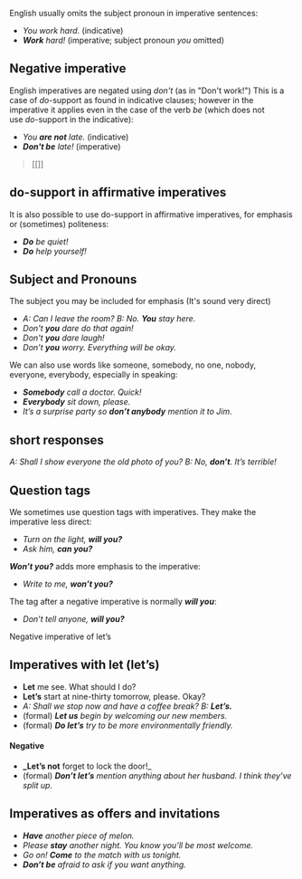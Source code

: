 English usually omits the subject pronoun in imperative sentences:

-   *You work hard*. (indicative)
-   ***Work** hard!* (imperative; subject pronoun _you_ omitted)

## Negative imperative

English imperatives are negated using _don't_ (as in "Don't work!") This is a case of _do_-support as found in indicative clauses; however in the imperative it applies even in the case of the verb _be_ (which does not use _do_-support in the indicative):

-   *You **are not** late.* (indicative)
-   ***Don't be** late!* (imperative)

> [[]]
## do-support in affirmative imperatives

It is also possible to use do-support in affirmative imperatives, for emphasis or (sometimes) politeness: 
- ***Do** be quiet!*
- ***Do** help yourself!*

## Subject and Pronouns

The subject you may be included for emphasis (It's sound very direct)
- *A: Can I leave the room? B: No. **You** stay here.*
- *Don't **you** dare do that again!*
- *Don't **you** dare laugh!*
- *Don’t **you** worry. Everything will be okay.*

We can also use words like someone, somebody, no one, nobody, everyone, everybody, especially in speaking:

- ***Somebody** call a doctor. Quick!*
- ***Everybody** sit down, please.*
- *It’s a surprise party so **don’t anybody** mention it to Jim*.

## short responses

*A: Shall I show everyone the old photo of you?
B: No, **don’t**. It’s terrible!*

## Question tags

We sometimes use question tags with imperatives. They make the imperative less direct:

- *Turn on the light, **will you?***
- *Ask him, **can you?***

***Won’t you?*** adds more emphasis to the imperative:
- *Write to me, **won’t you?***

The tag after a negative imperative is normally ***will you***:
- *Don’t tell anyone, **will you?***

Negative imperative of let’s

## Imperatives with let (let’s)

- **Let** me see. What should I do?
- **Let’s** start at nine-thirty tomorrow, please. Okay?
- *A: Shall we stop now and have a coffee break? B: **Let’s.***
- (formal) ***Let us** begin by welcoming our new members.*
- (formal) ***Do let’s** try to be more environmentally friendly.*

#### Negative 
- **_Let’s not** forget to lock the door!_
- (formal) _**Don’t let’s** mention anything about her husband. I think they’ve split up._

## Imperatives as offers and invitations

- _**Have** another piece of melon._
- _Please **stay** another night. You know you’ll be most welcome._
- _Go on! **Come** to the match with us tonight._
- _**Don’t be** afraid to ask if you want anything._


